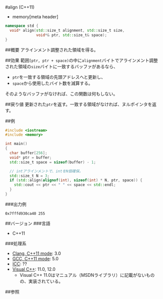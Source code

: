 #align (C++11)
* memory[meta header]

```cpp
namespace std {
  void* align(std::size_t alignment, std::size_t size,
              void*& ptr, std::size_t& space);
}
```

##概要
アラインメント調整された領域を得る。


##効果
範囲`[ptr, ptr + space)`の中に`alignment`バイトでアラインメント調整された領域の`size`バイトに一致するバッファがあるなら、

- `ptr`を一致する領域の先頭アドレスへと更新し、
- `space`から使用したバイト数を減算する。

そのようなバッファがなければ、この関数は何もしない。


##戻り値
更新された`ptr`を返す。一致する領域がなければ、ヌルポインタを返す。


##例
```cpp
#include <iostream>
#include <memory>

int main()
{
  char buffer[256];
  void* ptr = buffer;
  std::size_t space = sizeof(buffer) - 1;

  // intアラインメントで、intをN個確保。
  std::size_t N = 3;
  if (std::align(alignof(int), sizeof(int) * N, ptr, space)) {
	std::cout << ptr << " " << space << std::endl;
  }
}
```

###出力例
```
0x7fffd930ca40 255
```

##バージョン
###言語
- C++11

###処理系
- [Clang, C++11 mode](/implementation.md#clang): 3.0
- [GCC, C++11 mode](/implementation.md#gcc): 5.0
- [ICC](/implementation.md#icc): ??
- [Visual C++](/implementation.md#visual_cpp): 11.0, 12.0
	- Visual C++ 11.0はマニュアル（MSDNライブラリ）に記載がないものの、実装されている。


##参照

